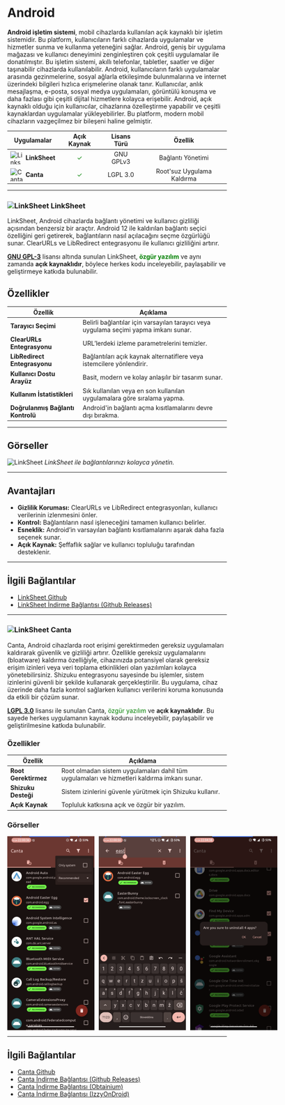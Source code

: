 <!-- NOTLAR 
 - Bu sayfa bilgi içerikli makale olacaktır.
 - Tablo eklemeyi unutmayın 
 - Uygun görseller eklemeyi unutmayın.
 - İçerik kuralları ve ekleme yapmak sayfalarını ziyaret edebilirsiniz -->

# Android

**Android işletim sistemi**, mobil cihazlarda kullanılan açık kaynaklı bir işletim sistemidir. Bu platform, kullanıcıların farklı cihazlarda uygulamalar ve hizmetler sunma ve kullanma yeteneğini sağlar. Android, geniş bir uygulama mağazası ve kullanıcı deneyimini zenginleştiren çok çeşitli uygulamalar ile donatılmıştır. Bu işletim sistemi, akıllı telefonlar, tabletler, saatler ve diğer taşınabilir cihazlarda kullanılabilir. Android, kullanıcıların farklı uygulamalar arasında gezinmelerine, sosyal ağlarla etkileşimde bulunmalarına ve internet üzerindeki bilgileri hızlıca erişmelerine olanak tanır. Kullanıcılar, anlık mesajlaşma, e-posta, sosyal medya uygulamaları, görüntülü konuşma ve daha fazlası gibi çeşitli dijital hizmetlere kolayca erişebilir. Android, açık kaynaklı olduğu için kullanıcılar, cihazlarına özelleştirme yapabilir ve çeşitli kaynaklardan uygulamalar yükleyebilirler. Bu platform, modern mobil cihazların vazgeçilmez bir bileşeni haline gelmiştir.

| Uygulamalar | Açık Kaynak | Lisans Türü | Özellik |
|----------|:-----------:|:-----------:|:-----------:|
| <span style="display: inline-flex; align-items: center;"><img src="https://raw.githubusercontent.com/LinkSheet/LinkSheet/refs/heads/master/app/src/main/res/drawable/app_linksheet.png" alt="Linksheet" style="width: 30px; height: 30px; margin-right: 5px;"> **LinkSheet**</span> |<span style="color: green;">✓</span>| GNU GPLv3 | Bağlantı Yönetimi |
| <span style="display: inline-flex; align-items: center;"><img src="https://raw.githubusercontent.com/samolego/Canta/master/app/src/main/res/mipmap-xxxhdpi/ic_launcher.png" alt="Canta Logo" style="width: 30px; height: 30px; margin-right: 5px;"> **Canta**</span> |<span style="color: green;">✓</span>| LGPL 3.0 | Root'suz Uygulama Kaldırma |

---

### <span style="display: inline-block; vertical-align: middle;"><img src="https://raw.githubusercontent.com/LinkSheet/LinkSheet/refs/heads/master/app/src/main/res/drawable/app_linksheet.png" alt="LinkSheet" style="width: 50px; height: auto;"> </span> <span style="display: inline-block; vertical-align: middle;"> LinkSheet

LinkSheet, Android cihazlarda bağlantı yönetimi ve kullanıcı gizliliği açısından benzersiz bir araçtır. Android 12 ile kaldırılan bağlantı seçici özelliğini geri getirerek, bağlantıların nasıl açılacağını seçme özgürlüğü sunar. ClearURLs ve LibRedirect entegrasyonu ile kullanıcı gizliliğini artırır. 

**[GNU GPL-3](https://guvendekal.org/#/acik-kaynak?id=baz%c4%b1-pop%c3%bcler-a%c3%a7%c4%b1k-kaynak-lisanslar-ve-%c3%b6zellikleri)** lisansı altında sunulan LinkSheet, <span style="color:green;">**özgür yazılım**</span> ve aynı zamanda **açık kaynaklıdır**, böylece herkes kodu inceleyebilir, paylaşabilir ve geliştirmeye katkıda bulunabilir.

## Özellikler

| **Özellik**                      | **Açıklama**                                                                 |
|----------------------------------|-----------------------------------------------------------------------------|
| **Tarayıcı Seçimi**              | Belirli bağlantılar için varsayılan tarayıcı veya uygulama seçimi yapma imkanı sunar.    |
| **ClearURLs Entegrasyonu**       | URL’lerdeki izleme parametrelerini temizler.                                |
| **LibRedirect Entegrasyonu**     | Bağlantıları açık kaynak alternatiflere veya istemcilere yönlendirir.                        |
| **Kullanıcı Dostu Arayüz**       | Basit, modern ve kolay anlaşılır bir tasarım sunar.                         |
| **Kullanım İstatistikleri**      | Sık kullanılan veya en son kullanılan uygulamalara göre sıralama yapma.     |
| **Doğrulanmış Bağlantı Kontrolü**| Android'in bağlantı açma kısıtlamalarını devre dışı bırakma.                |

---

## Görseller

![LinkSheet](https://github.com/LinkSheet/LinkSheet/raw/master/readme/screenshots.webp)
*LinkSheet ile bağlantılarınızı kolayca yönetin.*

---

## Avantajları

- **Gizlilik Koruması:** ClearURLs ve LibRedirect entegrasyonları, kullanıcı verilerinin izlenmesini önler.
- **Kontrol:** Bağlantıların nasıl işleneceğini tamamen kullanıcı belirler.
- **Esneklik:** Android’in varsayılan bağlantı kısıtlamalarını aşarak daha fazla seçenek sunar.
- **Açık Kaynak:** Şeffaflık sağlar ve kullanıcı topluluğu tarafından desteklenir.

---

## İlgili Bağlantılar

- [LinkSheet Github](https://github.com/LinkSheet/LinkSheet)
- [LinkSheet İndirme Bağlantısı (Github Releases)](https://github.com/LinkSheet/LinkSheet/releases/tag/0.0.33)
---

### <span style="display: inline-block; vertical-align: middle;"><img src="https://raw.githubusercontent.com/samolego/Canta/master/app/src/main/res/mipmap-xxxhdpi/ic_launcher.png" alt="LinkSheet" style="width: 50px; height: auto;"> </span> <span style="display: inline-block; vertical-align: middle;"> Canta


Canta, Android cihazlarda root erişimi gerektirmeden gereksiz uygulamaları kaldırarak güvenlik ve gizliliği artırır. Özellikle gereksiz uygulamalarını (bloatware) kaldırma özelliğiyle, cihazınızda potansiyel olarak gereksiz erişim izinleri veya veri toplama etkinlikleri olan yazılımları kolayca yönetebilirsiniz. Shizuku entegrasyonu sayesinde bu işlemler, sistem izinlerini güvenli bir şekilde kullanarak gerçekleştirilir. Bu uygulama, cihaz üzerinde daha fazla kontrol sağlarken kullanıcı verilerini koruma konusunda da etkili bir çözüm sunar.

**[LGPL 3.0](https://guvendekal.org/#/acik-kaynak?id=baz%c4%b1-pop%c3%bcler-a%c3%a7%c4%b1k-kaynak-lisanslar-ve-%c3%b6zellikleri)** lisansı ile sunulan Canta, <span style="color:green;">özgür yazılım</span> ve **açık kaynaklıdır**. Bu sayede herkes uygulamanın kaynak kodunu inceleyebilir, paylaşabilir ve geliştirilmesine katkıda bulunabilir.

### Özellikler

| **Özellik**          | **Açıklama**                                                |
|-----------------------|------------------------------------------------------------|
| **Root Gerektirmez**  | Root olmadan sistem uygulamaları dahil tüm uygulamaları ve hizmetleri kaldırma imkanı sunar.                |
| **Shizuku Desteği**   | Sistem izinlerini güvenle yürütmek için Shizuku kullanır.   |
| **Açık Kaynak**       | Topluluk katkısına açık ve özgür bir yazılım.  |

### Görseller

<div style="display: flex; gap: 10px; align-items: center;">
    <img src="https://github.com/samolego/Canta/raw/master/metadata/en-US/images/phoneScreenshots/screenshot-main.png" alt="Canta Arayüz 1" style="width: 200px; height: auto;">
    <img src="https://github.com/samolego/Canta/raw/master/metadata/en-US/images/phoneScreenshots/screenshot-search.png" alt="Canta Arayüz 2" style="width: 200px; height: auto;">
    <img src="https://github.com/samolego/Canta/raw/master/metadata/en-US/images/phoneScreenshots/screenshot-uninstall-dialog.png" alt="Canta Arayüz 3" style="width: 200px; height: auto;">
</div>

---

## İlgili Bağlantılar

- [Canta Github](https://github.com/samolego/Canta)
- [Canta İndirme Bağlantısı (Github Releases)](https://github.com/LinkSheet/LinkSheet/releases/tag/0.0.33)
- [Canta İndirme Bağlantısı (Obtainium)](https://apps.obtainium.imranr.dev/redirect.html?r=obtainium://app/%7B%22id%22%3A%22fe.linksheet.nightly%22%2C%22url%22%3A%22https%3A%2F%2Fgithub.com%2FLinkSheet%2Fnightly%22%2C%22author%22%3A%221fexd%22%2C%22name%22%3A%22LinkSheet%20Nightly%22%2C%22preferredApkIndex%22%3A0%2C%22additionalSettings%22%3A%22%7B%5C%22includePrereleases%5C%22%3Atrue%2C%5C%22fallbackToOlderReleases%5C%22%3Atrue%2C%5C%22filterReleaseTitlesByRegEx%5C%22%3A%5C%22%5C%22%2C%5C%22filterReleaseNotesByRegEx%5C%22%3A%5C%22%5C%22%2C%5C%22verifyLatestTag%5C%22%3Afalse%2C%5C%22dontSortReleasesList%5C%22%3Afalse%2C%5C%22useLatestAssetDateAsReleaseDate%5C%22%3Afalse%2C%5C%22trackOnly%5C%22%3Afalse%2C%5C%22versionExtractionRegEx%5C%22%3A%5C%22%5C%22%2C%5C%22matchGroupToUse%5C%22%3A%5C%22%5C%22%2C%5C%22versionDetection%5C%22%3Afalse%2C%5C%22releaseDateAsVersion%5C%22%3Afalse%2C%5C%22useVersionCodeAsOSVersion%5C%22%3Afalse%2C%5C%22apkFilterRegEx%5C%22%3A%5C%22LinkSheet.Nightly%5C%22%2C%5C%22invertAPKFilter%5C%22%3Atrue%2C%5C%22autoApkFilterByArch%5C%22%3Atrue%2C%5C%22appName%5C%22%3A%5C%22%5C%22%2C%5C%22shizukuPretendToBeGooglePlay%5C%22%3Afalse%2C%5C%22exemptFromBackgroundUpdates%5C%22%3Afalse%2C%5C%22skipUpdateNotifications%5C%22%3Afalse%2C%5C%22about%5C%22%3A%5C%22Restore%20link%20control%20on%20Android%2012%2B%5C%22%7D%22%7D)
- [Canta İndirme Bağlantısı (IzzyOnDroid)](https://apt.izzysoft.de/fdroid/index/apk/fe.linksheet)
